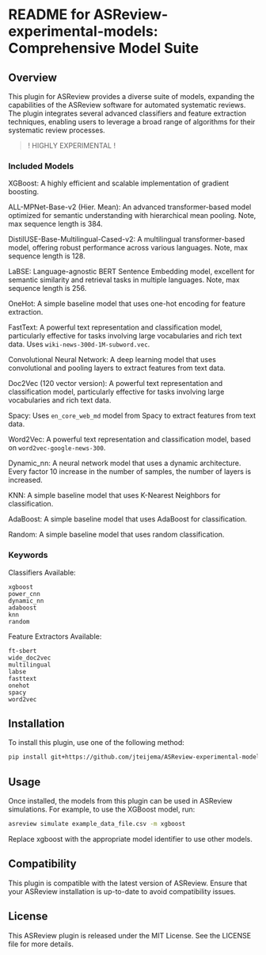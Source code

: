 # README for ASReview-experimental-models: Comprehensive Model Suite
## Overview

This plugin for ASReview provides a diverse suite of models, expanding the
capabilities of the ASReview software for automated systematic reviews. The
plugin integrates several advanced classifiers and feature extraction
techniques, enabling users to leverage a broad range of algorithms for their
systematic review processes.

> ! HIGHLY EXPERIMENTAL !

### Included Models

XGBoost: A highly efficient and scalable implementation of gradient boosting.

ALL-MPNet-Base-v2 (Hier. Mean): An advanced transformer-based model optimized for
semantic understanding with hierarchical mean pooling. Note, max sequence length
is 384.

DistilUSE-Base-Multilingual-Cased-v2: A multilingual transformer-based model,
offering robust performance across various languages. Note, max sequence length
is 128.

LaBSE: Language-agnostic BERT Sentence Embedding model, excellent for semantic
similarity and retrieval tasks in multiple languages. Note, max sequence length
is 256.

OneHot: A simple baseline model that uses one-hot encoding for feature
extraction.

FastText: A powerful text representation and classification model, particularly
effective for tasks involving large vocabularies and rich text data. Uses
`wiki-news-300d-1M-subword.vec`.

Convolutional Neural Network: A deep learning model that uses convolutional and
pooling layers to extract features from text data.

Doc2Vec (120 vector version): A powerful text representation and classification
model, particularly effective for tasks involving large vocabularies and rich
text data.

Spacy: Uses `en_core_web_md` model from Spacy to extract features from text data.

Word2Vec: A powerful text representation and classification model, based on
`word2vec-google-news-300`.

Dynamic_nn: A neural network model that uses a dynamic architecture. Every
factor 10 increase in the number of samples, the number of layers is increased.

KNN: A simple baseline model that uses K-Nearest Neighbors for classification.

AdaBoost: A simple baseline model that uses AdaBoost for classification.

Random: A simple baseline model that uses random classification.

### Keywords
Classifiers Available:

    xgboost
    power_cnn
    dynamic_nn
    adaboost
    knn
    random

Feature Extractors Available:

    ft-sbert
    wide_doc2vec
    multilingual
    labse
    fasttext
    onehot
    spacy
    word2vec

## Installation

To install this plugin, use one of the following method:
```bash
pip install git+https://github.com/jteijema/ASReview-experimental-models.git
```

## Usage

Once installed, the models from this plugin can be used in ASReview simulations.
For example, to use the XGBoost model, run:

```bash
asreview simulate example_data_file.csv -m xgboost
```

Replace xgboost with the appropriate model identifier to use other models.

## Compatibility

This plugin is compatible with the latest version of ASReview. Ensure that your
ASReview installation is up-to-date to avoid compatibility issues.

## License

This ASReview plugin is released under the MIT License. See the LICENSE file for
more details.
